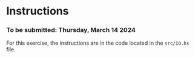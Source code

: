 # Instructions

### To be submitted: Thursday, March 14 2024

For this exercise, the instructions are in the code located in the `src/IO.hs` file.
